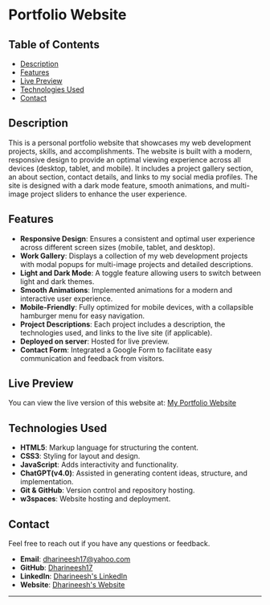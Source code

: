 # Portfolio Website

## Table of Contents

- [Description](#description)
- [Features](#features)
- [Live Preview](#live-preview)
- [Technologies Used](#technologies-used)
- [Contact](#contact)

## Description

This is a personal portfolio website that showcases my web development projects, skills, and accomplishments. The website is built with a modern, responsive design to provide an optimal viewing experience across all devices (desktop, tablet, and mobile). It includes a project gallery section, an about section, contact details, and links to my social media profiles. The site is designed with a dark mode feature, smooth animations, and multi-image project sliders to enhance the user experience.

## Features

- **Responsive Design**: Ensures a consistent and optimal user experience across different screen sizes (mobile, tablet, and desktop).
- **Work Gallery**: Displays a collection of my web development projects with modal popups for multi-image projects and detailed descriptions.
- **Light and Dark Mode**: A toggle feature allowing users to switch between light and dark themes.
- **Smooth Animations**: Implemented animations for a modern and interactive user experience.
- **Mobile-Friendly**: Fully optimized for mobile devices, with a collapsible hamburger menu for easy navigation.
- **Project Descriptions**: Each project includes a description, the technologies used, and links to the live site (if applicable).
- **Deployed on server**: Hosted for live preview.
- **Contact Form**: Integrated a Google Form to facilitate easy communication and feedback from visitors.

## Live Preview

You can view the live version of this website at: [My Portfolio Website](https://dharineesh17.w3spaces.com/)

## Technologies Used

- **HTML5**: Markup language for structuring the content.
- **CSS3**: Styling for layout and design.
- **JavaScript**: Adds interactivity and functionality.
- **ChatGPT(v4.0)**: Assisted in generating content ideas, structure, and implementation.
- **Git & GitHub**: Version control and repository hosting.
- **w3spaces**: Website hosting and deployment.

## Contact

Feel free to reach out if you have any questions or feedback.

- **Email**: dharineesh17@yahoo.com
- **GitHub**: [Dharineesh17](https://github.com/dharineesh17)
- **LinkedIn**: [Dharineesh's LinkedIn](https://linkedin.com/in/dharineesh17)
- **Website**: [Dharineesh's Website](https://dharineesh17.github.io/PortfolioWebsite/)
---